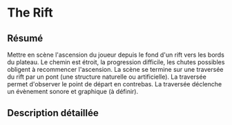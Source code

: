 # The Rift

## Résumé

Mettre en scène l'ascension du joueur depuis le fond d'un rift vers les bords du plateau. 
Le chemin est étroit, la progression difficile, les chutes possibles obligent à recommencer l'ascension.
La scène se termine sur une traversée du rift par un pont (une structure naturelle ou artificielle). 
La traversée permet d'observer le point de départ en contrebas. 
La traversée déclenche un évènement sonore et graphique (à définir).

## Description détaillée

